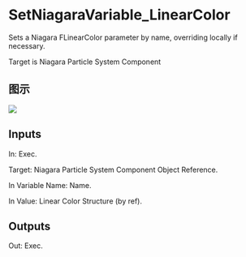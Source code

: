 # SetNiagaraVariable_LinearColor

Sets a Niagara FLinearColor parameter by name, overriding locally if necessary.

Target is Niagara Particle System Component

## 图示

![]($-20221218-20140022.png)

## Inputs

In: Exec.

Target: Niagara Particle System Component Object Reference.

In Variable Name: Name.

In Value: Linear Color Structure (by ref).  

## Outputs

Out: Exec.

